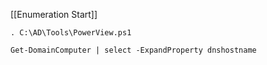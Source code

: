[[Enumeration Start]]
```
. C:\AD\Tools\PowerView.ps1
```
```
Get-DomainComputer | select -ExpandProperty dnshostname
```
